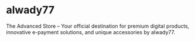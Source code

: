 # alwady77
The Advanced Store – Your official destination for premium digital products, innovative e-payment solutions, and unique accessories by alwady77.
